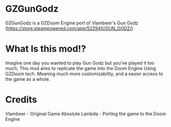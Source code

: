 # GZGunGodz
GZGunGodz is a GZDoom Engine port of Vlambeer's Gun Godz (https://store.steampowered.com/app/522940/GUN_GODZ/)

# What Is this mod!?
Imagine one day you wanted to play Gun Godz but you've played it too much, This mod aims to replicate the game into the Doom Engine
Using GZDoom tech. Meaning much more customizability, and a easier access to the game as a whole.

# Credits
Vlambeer - Original Game
Absolute Lambda - Porting the game to the Doom Engine
